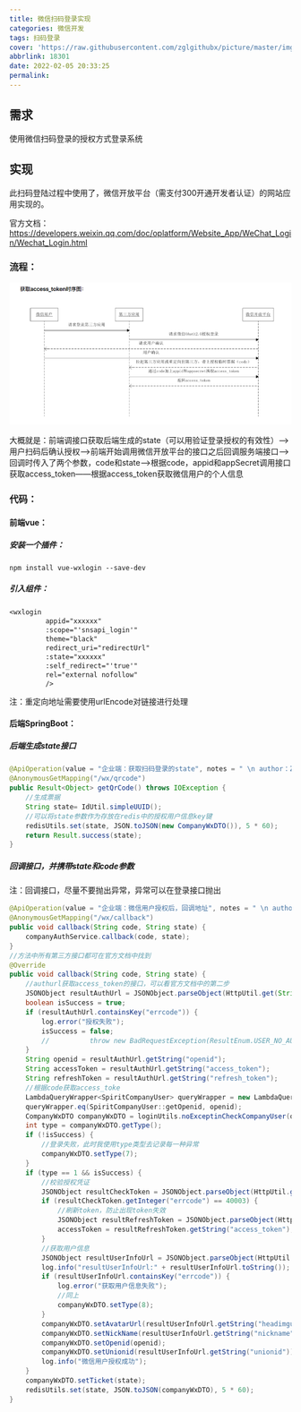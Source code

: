 ```yaml
---
title: 微信扫码登录实现
categories: 微信开发
tags: 扫码登录
cover: 'https://raw.githubusercontent.com/zglgithubx/picture/master/img/202202052114393.png'
abbrlink: 18301
date: 2022-02-05 20:33:25
permalink:
---
```


## 需求

使用微信扫码登录的授权方式登录系统

<!-- more -->

## 实现

此扫码登陆过程中使用了，微信开放平台（需支付300开通开发者认证）的网站应用实现的。

官方文档：https://developers.weixin.qq.com/doc/oplatform/Website_App/WeChat_Login/Wechat_Login.html

### 流程：

![image-20220205204119502](https://raw.githubusercontent.com/zglgithubx/picture/master/img/202202052041625.png)

大概就是：前端调接口获取后端生成的state（可以用验证登录授权的有效性）——>用户扫码后确认授权——>前端开始调用微信开放平台的接口之后回调服务端接口——>回调时传入了两个参数，code和state——>根据code，appid和appSecret调用接口获取access_token——根据access_token获取微信用户的个人信息

### 代码：

#### 前端vue：

##### 安装一个插件：

```vue
npm install vue-wxlogin --save-dev
```

##### 引入组件：

```vue
<wxlogin
         appid="xxxxxx"
         :scope="'snsapi_login'"
         theme="black"
         redirect_uri="redirectUrl"
         :state="xxxxxx"
         :self_redirect="'true'"
         rel="external nofollow"
         />
```

注：重定向地址需要使用urlEncode对链接进行处理

#### 后端SpringBoot：

##### 后端生成state接口

```java
@ApiOperation(value = "企业端：获取扫码登录的state", notes = " \n author：ZhuGuangLiang")
@AnonymousGetMapping("/wx/qrcode")
public Result<Object> getQrCode() throws IOException {
    //生成票据
    String state= IdUtil.simpleUUID();
    //可以将state参数作为存放在redis中的授权用户信息key键
    redisUtils.set(state, JSON.toJSON(new CompanyWxDTO()), 5 * 60);
    return Result.success(state);
}
```

##### 回调接口，并携带state和code参数

注：回调接口，尽量不要抛出异常，异常可以在登录接口抛出

```java
@ApiOperation(value = "企业端：微信用户授权后，回调地址", notes = " \n author：ZhuGuangLiang")
@AnonymousGetMapping("/wx/callback")
public void callback(String code, String state) {
    companyAuthService.callback(code, state);
}
//方法中所有第三方接口都可在官方文档中找到
@Override
public void callback(String code, String state) {
    //authurl获取access_token的接口，可以看官方文档中的第二步
    JSONObject resultAuthUrl = JSONObject.parseObject(HttpUtil.get(String.format(authUrl, appid, secret, code)));
    boolean isSuccess = true;
    if (resultAuthUrl.containsKey("errcode")) {
        log.error("授权失败");
        isSuccess = false;
        //			throw new BadRequestException(ResultEnum.USER_NO_AUTH);
    }
    String openid = resultAuthUrl.getString("openid");
    String accessToken = resultAuthUrl.getString("access_token");
    String refreshToken = resultAuthUrl.getString("refresh_token");
    //根据code获取access_toke
    LambdaQueryWrapper<SpiritCompanyUser> queryWrapper = new LambdaQueryWrapper<>();
    queryWrapper.eq(SpiritCompanyUser::getOpenid, openid);
    CompanyWxDTO companyWxDTO = loginUtils.noExceptinCheckCompanyUser(queryWrapper);
    int type = companyWxDTO.getType();
    if (!isSuccess) {
        //登录失败，此时我使用type类型去记录每一种异常
        companyWxDTO.setType(7);
    }
    if (type == 1 && isSuccess) {
        //校验授权凭证
        JSONObject resultCheckToken = JSONObject.parseObject(HttpUtil.get(String.format(checkTokenUrl, accessToken, openid)));
        if (resultCheckToken.getInteger("errcode") == 40003) {
            //刷新token，防止出现token失效
            JSONObject resultRefreshToken = JSONObject.parseObject(HttpUtil.get(String.format(refreshTokenUrl, appid, refreshToken)));
            accessToken = resultRefreshToken.getString("access_token");
        }
        //获取用户信息
        JSONObject resultUserInfoUrl = JSONObject.parseObject(HttpUtil.get(String.format(userInfoUrl, accessToken, openid)));
        log.info("resultUserInfoUrl:" + resultUserInfoUrl.toString());
        if (resultUserInfoUrl.containsKey("errcode")) {
            log.error("获取用户信息失败");
            //同上
            companyWxDTO.setType(8);
        }
        companyWxDTO.setAvatarUrl(resultUserInfoUrl.getString("headimgurl"));
        companyWxDTO.setNickName(resultUserInfoUrl.getString("nickname"));
        companyWxDTO.setOpenid(openid);
        companyWxDTO.setUnionid(resultUserInfoUrl.getString("unionid"));
        log.info("微信用户授权成功");
    }
    companyWxDTO.setTicket(state);
    redisUtils.set(state, JSON.toJSON(companyWxDTO), 5 * 60);
}
```

